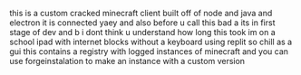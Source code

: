 this is a custom cracked minecraft client built off of node and java and electron it is connected yaey and also before u call this bad a its in first stage of dev and b i dont think u understand how long this took im on a school ipad with internet blocks without a keyboard using replit so chill  as a gui this contains a registry with logged instances of minecraft and you can use forgeinstalation to make an instance with a custom version
